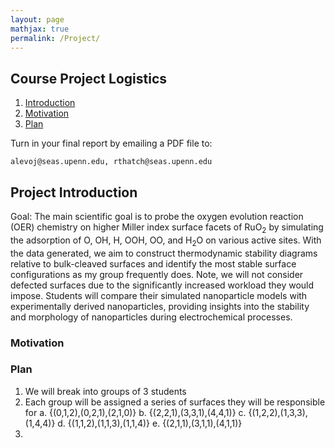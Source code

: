 ```yaml
---
layout: page
mathjax: true
permalink: /Project/
---
```

## Course Project Logistics ##

1. [Introduction](#intro)
2. [Motivation](#MO)
3. [Plan](#Plan)

Turn in your final report by emailing a PDF file to:

```
alevoj@seas.upenn.edu, rthatch@seas.upenn.edu
```
<a name='intro'></a>

## Project Introduction ##

Goal: The main scientific goal is to probe the oxygen evolution reaction (OER) chemistry on higher Miller index surface facets of RuO<sub>2</sub> by simulating the adsorption of O, OH, H, OOH, OO, and H<sub>2</sub>O on various active sites. With the data generated, we aim to construct thermodynamic stability diagrams relative to bulk-cleaved surfaces and identify the most stable surface configurations as my group frequently does. Note, we will not consider defected surfaces due to the significantly increased workload they would impose. Students will compare their simulated nanoparticle models with experimentally derived nanoparticles, providing insights into the stability and morphology of nanoparticles during electrochemical processes.

### Motivation ###


<a name='MO'></a>

### Plan ###

<a name='Plan'></a>

1. We will break into groups of 3 students
2. Each group will be assigned a series of surfaces they will be responsible for
       a. {(0,1,2),(0,2,1),(2,1,0)}
       b. {(2,2,1),(3,3,1),(4,4,1)}
       c. {(1,2,2),(1,3,3),(1,4,4)}
       d. {(1,1,2),(1,1,3),(1,1,4)}
       e. {(2,1,1),(3,1,1),(4,1,1)}
3. 


